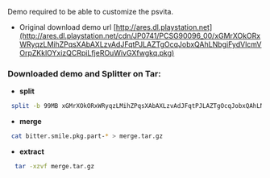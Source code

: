Demo required to be able to customize the psvita.

* Original download demo url [http://ares.dl.playstation.net](http://ares.dl.playstation.net/cdn/JP0741/PCSG90096_00/xGMrXOkORxWRyqzLMihZPqsXAbAXLzvAdJFqtPJLAZTgOcqJobxQAhLNbgiFydVlcmVOrpZKklOYxizQCRpiLfjeROuWivGXfwgkq.pkg)

### **Downloaded demo and Splitter on Tar**:

* **split**
 ```sh
  split -b 99MB xGMrXOkORxWRyqzLMihZPqsXAbAXLzvAdJFqtPJLAZTgOcqJobxQAhLNbgiFydVlcmVOrpZKklOYxizQCRpiLfjeROuWivGXfwgkq.tar.xz "bitter.smile.pkg.part-"
  ```

* **merge**
 ```sh
  cat bitter.smile.pkg.part-* > merge.tar.gz
  ```

* **extract**

```sh
  tar -xzvf merge.tar.gz
  ```